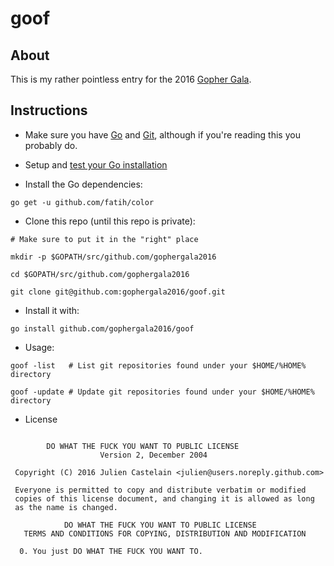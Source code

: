 # goof

About
-----

This is my rather pointless entry for the 2016 [Gopher Gala](http://www.gophergala.com).

Instructions
------------

+ Make sure you have [Go](http://golang.org/dl) and [Git](https://git-scm.com),
  although if you're reading this you probably do.

+ Setup and [test your Go installation](https://golang.org/doc/install#testing)

+ Install the Go dependencies:

```shell
go get -u github.com/fatih/color
```

+ Clone this repo (until this repo is private):

```shell
# Make sure to put it in the "right" place

mkdir -p $GOPATH/src/github.com/gophergala2016

cd $GOPATH/src/github.com/gophergala2016

git clone git@github.com:gophergala2016/goof.git
```

+ Install it with:

```shell
go install github.com/gophergala2016/goof
```

+ Usage:

```shell
goof -list   # List git repositories found under your $HOME/%HOME% directory
```

```shell
goof -update # Update git repositories found under your $HOME/%HOME% directory
```

+ License

```shell

        DO WHAT THE FUCK YOU WANT TO PUBLIC LICENSE
                    Version 2, December 2004

 Copyright (C) 2016 Julien Castelain <julien@users.noreply.github.com>

 Everyone is permitted to copy and distribute verbatim or modified
 copies of this license document, and changing it is allowed as long
 as the name is changed.

            DO WHAT THE FUCK YOU WANT TO PUBLIC LICENSE
   TERMS AND CONDITIONS FOR COPYING, DISTRIBUTION AND MODIFICATION

  0. You just DO WHAT THE FUCK YOU WANT TO.

```

